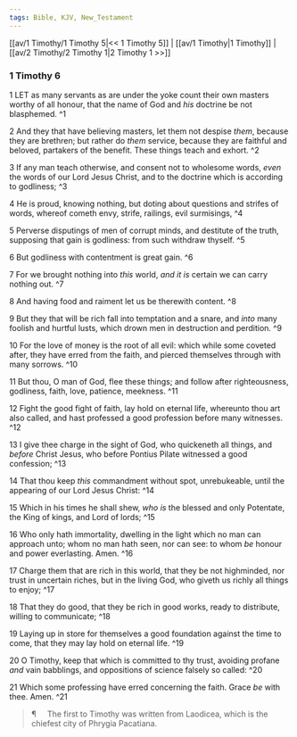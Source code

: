 ```yaml
---
tags: Bible, KJV, New_Testament
---
```


[[av/1 Timothy/1 Timothy 5|<< 1 Timothy 5]] | [[av/1 Timothy|1 Timothy]] | [[av/2 Timothy/2 Timothy 1|2 Timothy 1 >>]]

### 1 Timothy 6

1 LET as many servants as are under the yoke count their own masters worthy of all honour, that the name of God and _his_ doctrine be not blasphemed. ^1

2 And they that have believing masters, let them not despise _them_, because they are brethren; but rather do _them_ service, because they are faithful and beloved, partakers of the benefit. These things teach and exhort. ^2

3 If any man teach otherwise, and consent not to wholesome words, _even_ the words of our Lord Jesus Christ, and to the doctrine which is according to godliness; ^3

4 He is proud, knowing nothing, but doting about questions and strifes of words, whereof cometh envy, strife, railings, evil surmisings, ^4

5 Perverse disputings of men of corrupt minds, and destitute of the truth, supposing that gain is godliness: from such withdraw thyself. ^5

6 But godliness with contentment is great gain. ^6

7 For we brought nothing into _this_ world, _and_ _it_ _is_ certain we can carry nothing out. ^7

8 And having food and raiment let us be therewith content. ^8

9 But they that will be rich fall into temptation and a snare, and _into_ many foolish and hurtful lusts, which drown men in destruction and perdition. ^9

10 For the love of money is the root of all evil: which while some coveted after, they have erred from the faith, and pierced themselves through with many sorrows. ^10

11 But thou, O man of God, flee these things; and follow after righteousness, godliness, faith, love, patience, meekness. ^11

12 Fight the good fight of faith, lay hold on eternal life, whereunto thou art also called, and hast professed a good profession before many witnesses. ^12

13 I give thee charge in the sight of God, who quickeneth all things, and _before_ Christ Jesus, who before Pontius Pilate witnessed a good confession; ^13

14 That thou keep _this_ commandment without spot, unrebukeable, until the appearing of our Lord Jesus Christ: ^14

15 Which in his times he shall shew, _who_ _is_ the blessed and only Potentate, the King of kings, and Lord of lords; ^15

16 Who only hath immortality, dwelling in the light which no man can approach unto; whom no man hath seen, nor can see: to whom _be_ honour and power everlasting. Amen. ^16

17 Charge them that are rich in this world, that they be not highminded, nor trust in uncertain riches, but in the living God, who giveth us richly all things to enjoy; ^17

18 That they do good, that they be rich in good works, ready to distribute, willing to communicate; ^18

19 Laying up in store for themselves a good foundation against the time to come, that they may lay hold on eternal life. ^19

20 O Timothy, keep that which is committed to thy trust, avoiding profane _and_ vain babblings, and oppositions of science falsely so called: ^20

21 Which some professing have erred concerning the faith. Grace _be_ with thee. Amen. ^21

> ¶     The first to Timothy was written from Laodicea, which is the chiefest city of Phrygia Pacatiana.
